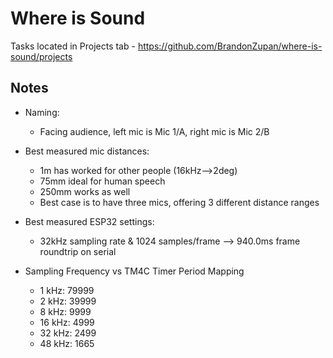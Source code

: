 # Where is Sound

Tasks located in Projects tab - https://github.com/BrandonZupan/where-is-sound/projects

## Notes

-   Naming:

    -   Facing audience, left mic is Mic 1/A, right mic is Mic 2/B

-   Best measured mic distances:

    -   1m has worked for other people (16kHz-->2deg)
    -   75mm ideal for human speech
    -   250mm works as well
    -   Best case is to have three mics, offering 3 different distance ranges

-   Best measured ESP32 settings:

    -   32kHz sampling rate & 1024 samples/frame --> 940.0ms frame roundtrip on serial

-   Sampling Frequency vs TM4C Timer Period Mapping
    -   1 kHz: 79999
    -   2 kHz: 39999
    -   8 kHz: 9999
    -   16 kHz: 4999
    -   32 kHz: 2499
    -   48 kHz: 1665
